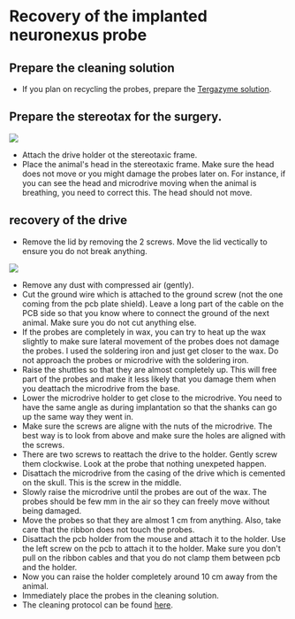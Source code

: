 # Recovery of the implanted neuronexus probe

## Prepare the cleaning solution
* If you plan on recycling the probes, prepare the [Tergazyme solution](cleaning.md).

## Prepare the stereotax for the surgery. 
![](figures/PXL_20210206_130623489.jpg)
* Attach the drive holder ot the stereotaxic frame. 
* Place the animal's head in the stereotaxic frame. Make sure the head does not move or you might damage the probes later on. For instance, if you can see the head and microdrive moving when the animal is breathing, you need to correct this. The head should not move.

## recovery of the drive 
* Remove the lid by removing the 2 screws. Move the lid vectically to ensure you do not break anything. 

![](figures/remove-the-lid.jpg)
* Remove any dust with compressed air (gently).
* Cut the ground wire which is attached to the ground screw (not the one coming from the pcb plate shield). Leave a long part of the cable on the PCB side so that you know where to connect the ground of the next animal. Make sure you do not cut anything else.
* If the probes are completely in wax, you can try to heat up the wax slightly to make sure lateral movement of the probes does not damage the probes. I used the soldering iron and just get closer to the wax. Do not approach the probes or microdrive with the soldering iron.
* Raise the shuttles so that they are almost completely up. This will free part of the probes and make it less likely that you damage them when you deattach the microdrive from the base.
* Lower the microdrive holder to get close to the microdrive. You need to have the same angle as during implantation so that the shanks can go up the same way they went in. 
* Make sure the screws are aligne with the nuts of the microdrive. The best way is to look from above and make sure the holes are aligned with the screws.
* There are two screws to reattach the drive to the holder. Gently screw them clockwise. Look at the probe that nothing unexpeted happen. 
* Disattach the microdrive from the casing of the drive which is cemented on the skull. This is the screw in the middle.
* Slowly raise the microdrive until the probes are out of the wax. The probes should be few mm in the air so they can freely move without being damaged.
* Move the probes so that they are almost 1 cm from anything. Also, take care that the ribbon does not touch the probes.
* Disattach the pcb holder from the mouse and attach it to the holder. Use the left screw on the pcb to attach it to the holder. Make sure you don't pull on the ribbon cables and that you do not clamp them between pcb and the holder. 
* Now you can raise the holder completely around 10 cm away from the animal. 
* Immediately place the probes in the cleaning solution.
* The cleaning protocol can be found [here](cleaning.md).
